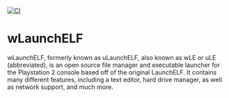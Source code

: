 [![CI](https://github.com/ps2homebrew/wLaunchELF/workflows/CI/badge.svg)](https://github.com/https://github.com/ps2homebrew/wLaunchELF/workflows/CI/badge.svg/actions?query=workflow%3ACI)

# wLaunchELF
wLaunchELF, formerly known as uLaunchELF, also known as wLE or uLE (abbreviated), is an open source file manager and executable launcher for the Playstation 2 console based off of the original LaunchELF. It contains many different features, including a text editor, hard drive manager, as well as network support, and much more.

